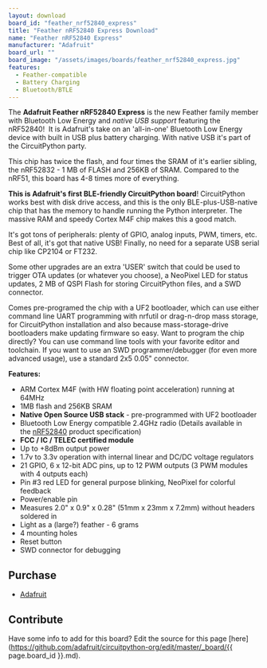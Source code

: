 ```yaml
---
layout: download
board_id: "feather_nrf52840_express"
title: "Feather nRF52840 Express Download"
name: "Feather nRF52840 Express"
manufacturer: "Adafruit"
board_url: ""
board_image: "/assets/images/boards/feather_nrf52840_express.jpg"
features:
  - Feather-compatible
  - Battery Charging
  - Bluetooth/BTLE
---
```


The **Adafruit Feather nRF52840 Express** is the new Feather family member with Bluetooth Low Energy and _native USB support_ featuring the nRF52840!  It is Adafruit's take on an 'all-in-one' Bluetooth Low Energy device with built in USB plus battery charging. With native USB it's part of the CircuitPython party.

This chip has twice the flash, and four times the SRAM of it's earlier sibling, the nRF52832 - 1 MB of FLASH and 256KB of SRAM. Compared to the nRF51, this board has 4-8 times more of everything.

**This is Adafruit's first BLE-friendly CircuitPython board**! CircuitPython works best with disk drive access, and this is the only BLE-plus-USB-native chip that has the memory to handle running the Python interpreter. The massive RAM and speedy Cortex M4F chip makes this a good match.

It's got tons of peripherals: plenty of GPIO, analog inputs, PWM, timers, etc. Best of all, it's got that native USB! Finally, no need for a separate USB serial chip like CP2104 or FT232.

Some other upgrades are an extra 'USER' switch that could be used to trigger OTA updates (or whatever you choose), a NeoPixel LED for status updates, 2 MB of QSPI Flash for storing CircuitPython files, and a SWD connector.

Comes pre-programed the chip with a UF2 bootloader, which can use either command line UART programming with nrfutil or drag-n-drop mass storage, for CircuitPython installation and also because mass-storage-drive bootloaders make updating firmware so easy. Want to program the chip directly? You can use command line tools with your favorite editor and toolchain. If you want to use an SWD programmer/debugger (for even more advanced usage), use a standard 2x5 0.05" connector.

**Features:**

*   ARM Cortex M4F (with HW floating point acceleration) running at 64MHz
*   1MB flash and 256KB SRAM
*   **Native Open Source USB stack** - pre-programmed with UF2 bootloader
*   Bluetooth Low Energy compatible 2.4GHz radio (Details available in the [nRF52840](https://www.nordicsemi.com/Products/Low-power-short-range-wireless/nRF52840) product specification)
*   **FCC / IC / TELEC certified module**
*   Up to +8dBm output power
*   1.7v to 3.3v operation with internal linear and DC/DC voltage regulators
*   21 GPIO, 6 x 12-bit ADC pins, up to 12 PWM outputs (3 PWM modules with 4 outputs each)
*   Pin #3 red LED for general purpose blinking, NeoPixel for colorful feedback
*   Power/enable pin
*   Measures 2.0" x 0.9" x 0.28" (51mm x 23mm x 7.2mm) without headers soldered in
*   Light as a (large?) feather - 6 grams
*   4 mounting holes
*   Reset button
*   SWD connector for debugging

## Purchase
* [Adafruit](https://www.adafruit.com/product/4062)

## Contribute

Have some info to add for this board? Edit the source for this page [here](https://github.com/adafruit/circuitpython-org/edit/master/_board/{{ page.board_id }}.md).
